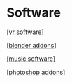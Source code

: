 # Software

[[vr software]]

[[blender addons]]

[[music software]]

[[photoshop addons]]

[//begin]: # "Autogenerated link references for markdown compatibility"
[vr software]: vr-software.md "VR Software"
[blender addons]: blender-addons.md "Blender Addons"
[music software]: music-software.md "Music Software"
[photoshop addons]: photoshop-addons.md "Photoshop Addons"
[//end]: # "Autogenerated link references"